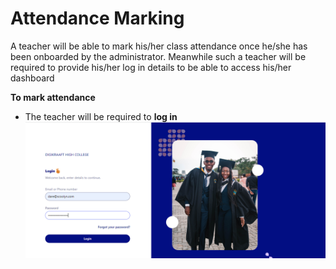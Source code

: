 # Attendance Marking

A teacher will be able to mark his/her class attendance once he/she has been onboarded by the administrator. Meanwhile such a teacher will be required to provide his/her log in details to be able to access his/her dashboard

**To mark attendance**
- The teacher will be required to **log in**
![has two graduate pictures](https://github.com/digikraaft/docs.scoolyn.com/blob/emma/teacher%20log%20in.png)
